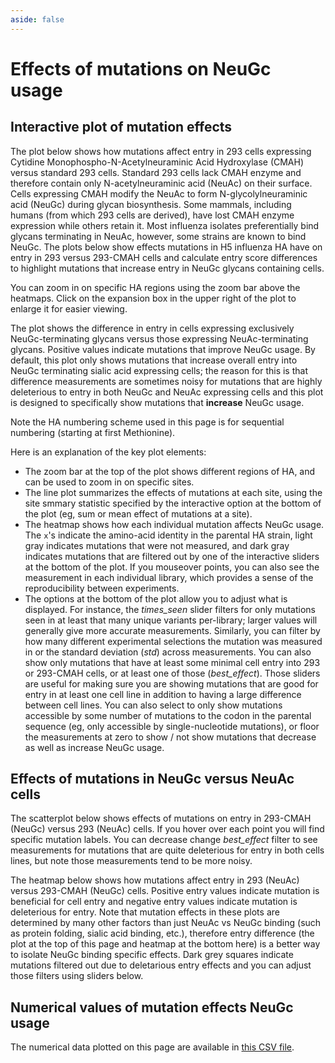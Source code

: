 ```yaml
---
aside: false
---
```


# Effects of mutations on NeuGc usage

## Interactive plot of mutation effects
The plot below shows how mutations affect entry in 293 cells expressing Cytidine Monophospho-N-Acetylneuraminic Acid Hydroxylase (CMAH) versus standard 293 cells. Standard 293 cells lack CMAH enzyme and therefore contain only N-acetylneuraminic acid (NeuAc) on their surface. Cells expressing CMAH modify the NeuAc to form N-glycolylneuraminic acid (NeuGc) during glycan biosynthesis. Some mammals, including humans (from which 293 cells are derived), have lost CMAH enzyme expression while others retain it. Most influenza isolates preferentially bind glycans terminating in NeuAc, however, some strains are known to bind NeuGc. The plots below show effects mutations in H5 influenza HA have on entry in 293 versus 293-CMAH cells and calculate entry score differences to highlight mutations that increase entry in NeuGc glycans containing cells.  


You can zoom in on specific HA regions using the zoom bar above the heatmaps. Click on the expansion box in the upper right of the plot to enlarge it for easier viewing.

The plot shows the difference in entry in cells expressing exclusively NeuGc-terminating glycans versus those expressing NeuAc-terminating glycans.
Positive values indicate mutations that improve NeuGc usage. By default, this plot only shows mutations that increase overall entry into NeuGc terminating sialic acid expressing cells; the reason for this is that difference measurements are sometimes noisy for mutations that are highly deleterious to entry in both NeuGc and NeuAc expressing cells and this plot is designed to specifically show mutations that **increase** NeuGc usage.

Note the HA numbering scheme used in this page is for sequential numbering (starting at first Methionine).

<Figure caption="Interactive plot showing effects of mutations that increase NeuGc usage">
    <Altair :showShadow="true" :spec-url="'https://dms-vep.org/Flu_H5_American-Wigeon_South-Carolina_2021-H5N1_DMS_NeuGc/htmls/CMAH_vs_293_entry_diffs.html'"></Altair>
</Figure>

Here is an explanation of the key plot elements:
 - The zoom bar at the top of the plot shows different regions of HA, and can be used to zoom in on specific sites.
 - The line plot summarizes the effects of mutations at each site, using the site smmary statistic specified by the interactive option at the bottom of the plot (eg, sum or mean effect of mutations at a site).
  - The heatmap shows how each individual mutation affects NeuGc  usage. The `x`'s indicate the amino-acid identity in the parental HA strain, light gray indicates mutations that were not measured, and dark gray indicates mutations that are filtered out by one of the interactive sliders at the bottom of the plot. If you mouseover points, you can also see the measurement in each individual library, which provides a sense of the reproducibility between experiments. 
  - The options at the bottom of the plot allow you to adjust what is displayed. For instance, the *times_seen* slider filters for only mutations seen in at least that many unique variants per-library; larger values will generally give more accurate measurements. Similarly, you can filter by how many different experimental selections the mutation was measured in or the standard deviation (*std*) across measurements. You can also show only mutations that have at least some minimal cell entry into 293 or 293-CMAH cells, or at least one of those (*best_effect*). Those sliders are useful for making sure you are showing mutations that are good for entry in at least one cell line in addition to having a large difference between cell lines. You can also select to only show mutations accessible by some number of mutations to the codon in the parental sequence (eg, only accessible by single-nucleotide mutations), or floor the measurements at zero to show / not show mutations that decrease as well as increase NeuGc usage.

## Effects of mutations in NeuGc versus NeuAc cells
The scatterplot below shows effects of mutations on entry in 293-CMAH (NeuGc) versus 293 (NeuAc) cells. If you hover over each point you will find specific mutation labels. You can decrease change *best_effect* filter to see measurements for mutations that are quite deleterious for entry in both cells lines, but note those measurements tend to be more noisy. 

<Figure caption="Scatteplot showing effect of each mutation in 293-CMAH (NeuGc) versus 293 (NeuAc) cells">
    <Altair :showShadow="true" :spec-url="'https://dms-vep.org/Flu_H5_American-Wigeon_South-Carolina_2021-H5N1_DMS_NeuGc/htmls/CMAH_vs_293_entry_diffs_corr.html'"></Altair>
</Figure>

The heatmap below shows how mutations affect entry in  293 (NeuAc) versus 293-CMAH (NeuGc) cells. Positive entry values indicate mutation is beneficial for cell entry and negative entry values indicate mutation is deleterious for entry. Note that mutation effects in these plots are determined by many other factors than just NeuAc vs NeuGc binding (such as protein folding, sialic acid binding, etc.), therefore entry difference (the plot at the top of this page and heatmap at the bottom here) is a better way to isolate NeuGc binding specific effects. Dark grey squares indicate mutations filtered out due to deletarious entry effects and you can adjust those filters using sliders below.

<Figure caption="Mutation entry effects on 293-CMAH (NeuGc) and 293 (NeuAc) cells">
    <Altair :showShadow="true" :spec-url="'https://dms-vep.org/Flu_H5_American-Wigeon_South-Carolina_2021-H5N1_DMS_NeuGc/htmls/entry_in_NeuAc_vs_NeuGc_cells_overlaid.html'"></Altair>
</Figure>


## Numerical values of mutation effects NeuGc usage
The numerical data plotted on this page are available in [this CSV file](https://github.com/dms-vep/Flu_H5_American-Wigeon_South-Carolina_2021-H5N1_DMS_NeuGc/blob/master/results/summaries/entry_in_NeuAc_vs_NeuGc_cells.csv).
